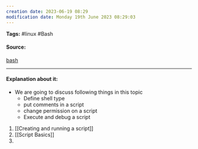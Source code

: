 ```yaml
---
creation date: 2023-06-19 08:29
modification date: Monday 19th June 2023 08:29:03
---
```


**Tags:** #linux #Bash

#### Source:
[bash](https://tldp.org/LDP/Bash-Beginners-Guide/html/chap_02.html)

--------------------------------------

#### Explanation about it:

* We are going to discuss following things in this topic
	* Define shell type
	* put comments in a script
	* change permission on a script
	* Execute and debug a script

1. [[Creating and running a script]]
2. [[Script Basics]]
3. 